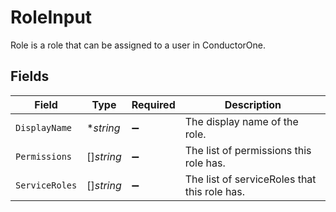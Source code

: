 # RoleInput

Role is a role that can be assigned to a user in ConductorOne.


## Fields

| Field                                        | Type                                         | Required                                     | Description                                  |
| -------------------------------------------- | -------------------------------------------- | -------------------------------------------- | -------------------------------------------- |
| `DisplayName`                                | **string*                                    | :heavy_minus_sign:                           | The display name of the role.                |
| `Permissions`                                | []*string*                                   | :heavy_minus_sign:                           | The list of permissions this role has.       |
| `ServiceRoles`                               | []*string*                                   | :heavy_minus_sign:                           | The list of serviceRoles that this role has. |